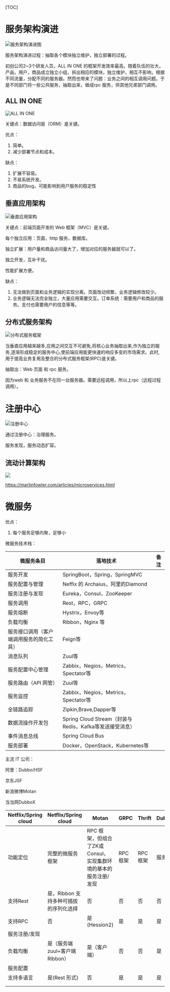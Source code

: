 [TOC]

# 服务架构演进

![服务架构演进图](/Users/dongyifeng/doc/spring_cloud/images/QQ20190710-125048@2x.jpg)



服务架构演进过程：抽取各个模块独立维护，独立部署的过程。

初创公司2~3个研发人员，ALL IN ONE 的框架开发效率最高。随着队伍的壮大，产品，用户，商品成立独立小组，拆出相应的模块，独立维护，相互不影响，根据不同流量，分配不同的服务器。然而也带来了问题：业务之间的相互调用问题。于是不同部门将一些公共服务，抽取出来，做成rpc 服务，供其他兄弟部门调用。



## ALL IN ONE

![ALL IN ONE](/Users/dongyifeng/doc/spring_cloud/images/QQ20190710-125315@2x.jpg)

关键点：数据访问层（ORM）是关键。

优点：

1. 简单。
2. 减少部署节点和成本。

缺点：

1. 扩展不容易。
2. 不易系统开发。
3. 商品的bug，可能影响到用户服务的稳定性

## 垂直应用架构

![垂直应用架构](/Users/dongyifeng/doc/spring_cloud/images/QQ20190710-125705@2x.jpg)

关键点：前端页面开发的 Web 框架（MVC）是关键。

每个独立应用：页面，http 服务，数据库。

独立扩展：用户量和商品访问量大了，增加对应的服务器就可以了。

独立开发，互补干扰。

性能扩展方便。

缺点：

1. 无法做到页面和业务逻辑的实现分离。页面改动频繁，业务逻辑修改较少。
2. 业务逻辑无法完全独立，大量应用需要交互。订单系统：需要用户和商品的服务。支付也需要用户的信息等等。



## 分布式服务架构

![分布式服务框架](/Users/dongyifeng/doc/spring_cloud/images/QQ20190710-125755@2x.jpg)

当垂直应用越来越多,应用之间交互不可避免,将核心业务抽取出来,作为独立的服
务,逐渐形成稳定的服务中心,使前端应用能更快速的响应多变的市场需求。此时,
用于提高业务复用及整合的分布式服务框架(RPC)是关键。

抽取出：Web 页面 和 rpc 服务。

因为web 和 业务服务不在同一台服务器。需要远程调用，所以上rpc（远程过程调用）。



# 注册中心

![注册中心](/Users/dongyifeng/doc/spring_cloud/images/QQ20190710-125858@2x.jpg)

通过注册中心：治理服务。

服务发现，服务动态扩容。



## 流动计算架构

![](/Users/dongyifeng/doc/spring_cloud/images/QQ20190710-125947@2x.jpg)



https://martinfowler.com/articles/microservices.html

# 微服务

优点：

1. 每个服务足够内聚，足够小



微服务技术栈：

| 微服务条目                               | 落地技术                                                | 备注 |
| ---------------------------------------- | ------------------------------------------------------- | ---- |
| 服务开发                                 | SpringBoot，Spring，SpringMVC                           |      |
| 服务配置与管理                           | Neffix 的 Archaius，阿里的Diamond                       |      |
| 服务注册与发现                           | Eureka，Consul，ZooKeeper                               |      |
| 服务调用                                 | Rest，RPC，GRPC                                         |      |
| 服务熔断                                 | Hystrix，Envoy等                                        |      |
| 负载均衡                                 | Ribbon，Nginx 等                                        |      |
| 服务接口调用（客户端调用服务的简化工具） | Feign等                                                 |      |
| 消息队列                                 | Zuul等                                                  |      |
| 服务配置中心管理                         | Zabbix，Negios，Metrics，Spectator等                    |      |
| 服务路由（API 网管）                     | Zuul等                                                  |      |
| 服务监控                                 | Zabbix，Negios，Metrics，Spectator等                    |      |
| 全链路追踪                               | Zipkin,Brave,Dapper等                                   |      |
| 数据流操作开发包                         | Spring Cloud Stream（封装与Redis，Kafka等发送接受消息） |      |
| 事件消息总线                             | Spring Cloud Bus                                        |      |
| 服务部署                                 | Docker，OpenStack，Kubernetes等                         |      |



主流 IT 公司：

阿里：Dubbo/HSF

京东JSF

新浪微博Motan

当当网DubboX

| Netflix/Spring cloud | Netflix/Spring cloud                  | Motan                                                        | GRPC     | Thrift   | Dubbo/DubboX |
| -------------------- | ------------------------------------- | ------------------------------------------------------------ | -------- | -------- | ------------ |
| 功能定位             | 完整的微服务框架                      | RPC 框架，但组合了ZK或Consul，实现集群环境的基本的服务注册/发现 | RPC 框架 | RPC 框架 | 服务框架     |
| 支持Rest             | 是，Ribbon 支持多种可插拔的序列化选择 | 否                                                           | 否       | 否       | 否           |
| 支持RPC              | 否                                    | 是(Hession2)                                                 | 是       | 是       | 是           |
| 服务注册/发现        |                                       |                                                              |          |          |              |
| 负载均衡             | 是（服务端zuul+客户端Ribbon）         | 是（客户端）                                                 | 否       | 否       | 是（客户端） |
| 服务配置             |                                       |                                                              |          |          |              |
| 支持多语言           | 是(Rest 形式)                         | 否                                                           | 是       | 是       | 是（客户端） |
|                      |                                       |                                                              |          |          |              |
|                      |                                       |                                                              |          |          |              |


